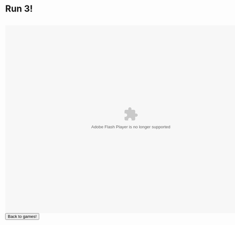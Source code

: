 <html>
<h1>Run 3!</h1>
<br>
<embed width="800" height="600" base="https://external.kongregate-games.com/gamez/0019/2194/live/" src="https://external.kongregate-games.com/gamez/0019/2194/live/embeddable_192194.swf" type="application/x-shockwave-flash"></embed>
<br>
<button onclick="window.location.href = 'games';">Back to games!</button>
</html>
